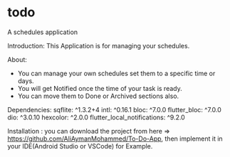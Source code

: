 # todo

A schedules application

Introduction:
  This Application is for managing your schedules.

About:
  - You can manage your own schedules set them to a specific time or days.
  - You will get Notified once the time of your task is ready.
  - You can move them to Done or Archived sections also.  

Dependencies:
  sqflite: ^1.3.2+4
  intl: ^0.16.1
  bloc: ^7.0.0
  flutter_bloc: ^7.0.0
  dio: ^3.0.10
  hexcolor: ^2.0.0
  flutter_local_notifications: ^9.2.0
  
  Installation :
  you can download the project from here => https://github.com/AliAymanMohammed/To-Do-App,
  then implement it in your IDE(Android Studio or VSCode) for Example.
